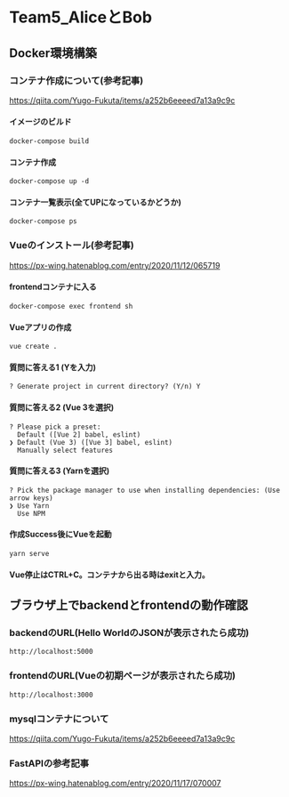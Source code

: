 # Team5_AliceとBob

## Docker環境構築

### コンテナ作成について(参考記事)
<https://qiita.com/Yugo-Fukuta/items/a252b6eeeed7a13a9c9c>

#### イメージのビルド
```
docker-compose build
```

#### コンテナ作成
```
docker-compose up -d
```

#### コンテナ一覧表示(全てUPになっているかどうか)
```
docker-compose ps
```

### Vueのインストール(参考記事)
<https://px-wing.hatenablog.com/entry/2020/11/12/065719>

#### frontendコンテナに入る
```
docker-compose exec frontend sh
```

#### Vueアプリの作成
```
vue create .
```

#### 質問に答える1 (Yを入力)
```
? Generate project in current directory? (Y/n) Y
```

#### 質問に答える2 (Vue 3を選択)
```
? Please pick a preset: 
  Default ([Vue 2] babel, eslint) 
❯ Default (Vue 3) ([Vue 3] babel, eslint) 
  Manually select features 
```

#### 質問に答える3 (Yarnを選択)
```
? Pick the package manager to use when installing dependencies: (Use arrow keys)
❯ Use Yarn 
  Use NPM 
```
#### 作成Success後にVueを起動
```
yarn serve
```

#### Vue停止はCTRL+C。コンテナから出る時はexitと入力。


## ブラウザ上でbackendとfrontendの動作確認

### backendのURL(Hello WorldのJSONが表示されたら成功)
```
http://localhost:5000
```

### frontendのURL(Vueの初期ページが表示されたら成功)
```
http://localhost:3000
```

### mysqlコンテナについて
<https://qiita.com/Yugo-Fukuta/items/a252b6eeeed7a13a9c9c>

### FastAPIの参考記事
<https://px-wing.hatenablog.com/entry/2020/11/17/070007>